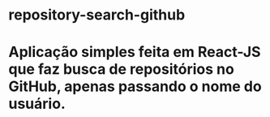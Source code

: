 # 
<h1>repository-search-github<h1/>
Aplicação simples feita em React-JS que faz busca de repositórios no GitHub, apenas passando o nome do usuário.
